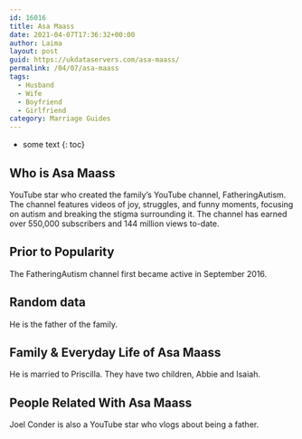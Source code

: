 ```yaml
---
id: 16016
title: Asa Maass
date: 2021-04-07T17:36:32+00:00
author: Laima
layout: post
guid: https://ukdataservers.com/asa-maass/
permalink: /04/07/asa-maass
tags:
  - Husband
  - Wife
  - Boyfriend
  - Girlfriend
category: Marriage Guides
---
```


* some text
{: toc}


## Who is Asa Maass
                  
                  
                  
YouTube star who created the family&#8217;s YouTube channel, FatheringAutism. The channel features videos of joy, struggles, and funny moments, focusing on autism and breaking the stigma surrounding it. The channel has earned over 550,000 subscribers and 144 million views to-date.
                  
              
            
              
            
                
                
                
## Prior to Popularity
                  
                  
                  
The FatheringAutism channel first became active in September 2016. 
                  
              
            
              
            
                
                
                
## Random data
                  
                  
                  
He is the father of the family. 
                  
              
            
              
            
                
                
                
## Family & Everyday Life of Asa Maass
                  
                  
                  
He is married to Priscilla. They have two children, Abbie and Isaiah. 
                  
              
            
              
            
                
                
                
## People Related With Asa Maass
                  
                  
                  
Joel Conder is also a YouTube star who vlogs about being a father. 
                  
              
            
              
            
                
              
            
              
              
            
            
              
            
          
          
          
